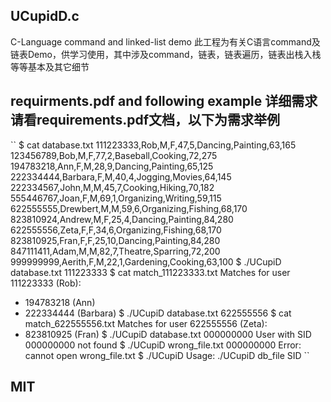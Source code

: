 ## UCupidD.c
C-Language command and linked-list demo 
此工程为有关C语言command及链表Demo，供学习使用，其中涉及command，链表，链表遍历，链表出栈入栈等等基本及其它细节
## requirments.pdf and following example 详细需求请看requirements.pdf文档，以下为需求举例
``
$ cat database.txt
111223333,Rob,M,F,47,5,Dancing,Painting,63,165
123456789,Bob,M,F,77,2,Baseball,Cooking,72,275
194783218,Ann,F,M,28,9,Dancing,Painting,65,125
222334444,Barbara,F,M,40,4,Jogging,Movies,64,145
222334567,John,M,M,45,7,Cooking,Hiking,70,182
555446767,Joan,F,M,69,1,Organizing,Writing,59,115
622555555,Drewbert,M,M,59,6,Organizing,Fishing,68,170
823810924,Andrew,M,F,25,4,Dancing,Painting,84,280
622555556,Zeta,F,F,34,6,Organizing,Fishing,68,170
823810925,Fran,F,F,25,10,Dancing,Painting,84,280
847111411,Adam,M,M,82,7,Theatre,Sparring,72,200
999999999,Aerith,F,M,22,1,Gardening,Cooking,63,100
$ ./UCupiD database.txt 111223333
$ cat match_111223333.txt
Matches for user 111223333 (Rob):
- 194783218 (Ann)
- 222334444 (Barbara)
$ ./UCupiD database.txt 622555556
$ cat match_622555556.txt
Matches for user 622555556 (Zeta):
- 823810925 (Fran)
$ ./UCupiD database.txt 000000000
User with SID 000000000 not found
$ ./UCupiD wrong_file.txt 000000000
Error: cannot open wrong_file.txt
$ ./UCupiD
Usage: ./UCupiD db_file SID
``
## MIT
